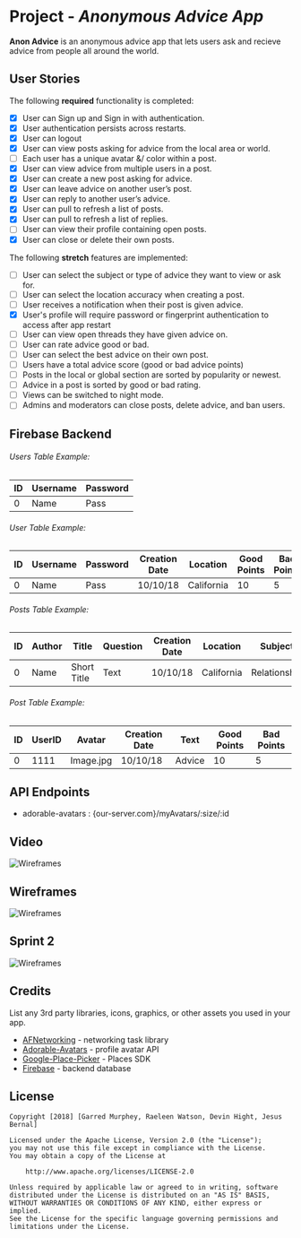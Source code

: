 # Project - *Anonymous Advice App*

**Anon Advice** is an anonymous advice app that lets users ask and recieve advice from people all around the world.

## User Stories

The following **required** functionality is completed:

- [x]  User can Sign up and Sign in with authentication.
- [x]  User authentication persists across restarts.
- [x]   User can logout
- [x]  User can view posts asking for advice from the local area or world.
- [ ]  Each user has a unique avatar &/ color within a post.
- [X]  User can view advice from multiple users in a post.
- [X]  User can create a new post asking for advice.
- [X]  User can leave advice on another user’s post.
- [x]  User can reply to another user’s advice.
- [x]  User can pull to refresh a list of posts.
- [x]  User can pull to refresh a list of replies.
- [ ]  User can view their profile containing open posts.
- [X]  User can close or delete their own posts.

The following **stretch** features are implemented:

- [ ]  User can select the subject or type of advice they want to view or ask for.
- [ ]  User can select the location accuracy when creating a post.
- [ ]  User receives a notification when their post is given advice.
- [x]  User's profile will require password or fingerprint authentication to access after app restart
- [ ]  User can view open threads they have given advice on.
- [ ]  User can rate advice good or bad.
- [ ]  User can select the best advice on their own post.
- [ ]  Users have a total advice score (good or bad advice points)
- [ ]  Posts in the local or global section are sorted by popularity or newest.
- [ ]  Advice in a post is sorted by good or bad rating.
- [ ]  Views can be switched to night mode.
- [ ]  Admins and moderators can close posts, delete advice, and ban users.

## Firebase Backend

###### Users Table Example: ######

| ID | Username | Password |
| --- | --- | --- |
| 0 | Name | Pass |

###### User Table Example: ######

| ID | Username | Password | Creation Date | Location | Good Points | Bad Points |
| --- | --- | --- | --- | --- | --- | --- |
| 0 | Name | Pass | 10/10/18 | California | 10 | 5 |

###### Posts Table Example: ######

| ID | Author | Title | Question | Creation Date | Location | Subject | Reply Count |
| --- | --- | --- | --- | --- | --- | --- | --- |
| 0 | Name | Short Title | Text | 10/10/18 | California | Relationship | 5 |

###### Post Table Example: ######

| ID | UserID | Avatar | Creation Date | Text | Good Points | Bad Points |
| --- | --- | --- | --- | --- | --- | --- |
| 0 | 1111 | Image.jpg | 10/10/18 | Advice | 10 | 5 |

## API Endpoints

- adorable-avatars : {our-server.com}/myAvatars/:size/:id

## Video

<img src='https://i.imgur.com/RSIVa5Z.png' title='Wireframes' width='' alt='Wireframes' />

## Wireframes

<img src='https://imgur.com/jr3qrPL.gif' title='Part 1' width='' alt='Wireframes' />

## Sprint 2
<img src='https://i.imgur.com/9C1VI15.gif' title='Wireframes' width='' alt='Wireframes' />


## Credits

List any 3rd party libraries, icons, graphics, or other assets you used in your app.

- [AFNetworking](https://github.com/AFNetworking/AFNetworking) - networking task library
- [Adorable-Avatars](https://github.com/adorableio/avatars-api-middleware) - profile avatar API
- [Google-Place-Picker](https://developers.google.com/places/android-sdk/placepicker) - Places SDK
- [Firebase](https://firebase.google.com/) - backend database

## License

    Copyright [2018] [Garred Murphey, Raeleen Watson, Devin Hight, Jesus Bernal]

    Licensed under the Apache License, Version 2.0 (the "License");
    you may not use this file except in compliance with the License.
    You may obtain a copy of the License at

        http://www.apache.org/licenses/LICENSE-2.0

    Unless required by applicable law or agreed to in writing, software
    distributed under the License is distributed on an "AS IS" BASIS,
    WITHOUT WARRANTIES OR CONDITIONS OF ANY KIND, either express or implied.
    See the License for the specific language governing permissions and
    limitations under the License.
